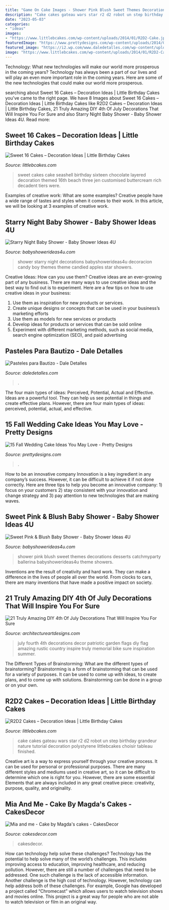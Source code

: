 ```yaml
---
title: "Game On Cake Images - Shower Pink Blush Sweet Themes Decorations Desserts Catchmyparty Ballerina Babyshowerideas4u Theme Showers"
description: "Cake cakes gateau wars star r2 d2 robot un step birthday grandeur nature tutorial decoration polystyrene littlebcakes choisir tableau finished"
date: "2023-05-03"
categories:
- "ideas"
images:
- "https://www.littlebcakes.com/wp-content/uploads/2014/01/R2D2-Cake.jpg"
featuredImage: "https://www.prettydesigns.com/wp-content/uploads/2014/09/Floral-Wedding-Cake.jpg"
featured_image: "https://i2.wp.com/www.daledetalles.com/wp-content/uploads/2016/06/pastel-para-bautizo19.jpg?resize=550%2C766"
image: "https://www.littlebcakes.com/wp-content/uploads/2014/01/R2D2-Cake.jpg"
---
```



Technology: What new technologies will make our world more prosperous in the coming years?
Technology has always been a part of our lives and will play an even more important role in the coming years. Here are some of the new technologies that could make our world more prosperous.

	

		
searching about Sweet 16 Cakes – Decoration Ideas | Little Birthday Cakes you've came to the right page. We have 8 Images about Sweet 16 Cakes – Decoration Ideas | Little Birthday Cakes like R2D2 Cakes – Decoration Ideas | Little Birthday Cakes, 21 Truly Amazing DIY 4th Of July Decorations That Will Inspire You For Sure and also Starry Night Baby Shower - Baby Shower Ideas 4U. Read more:
		
    
## Sweet 16 Cakes – Decoration Ideas | Little Birthday Cakes

<img loading=lazy src="http://www.littlebcakes.com/wp-content/uploads/2014/02/Sweet-16-Cakes-Ideas.jpg" onerror="this.onerror=null;this.src='https://tse2.mm.bing.net/th?id=OIP.Qhg5BdUPRfx7ZYJqtAjxWgHaLI&amp;pid=15.1';" alt="Sweet 16 Cakes – Decoration Ideas | Little Birthday Cakes">

_Source: littlebcakes.com_

>sweet cakes cake seashell birthday sixteen chocolate layered decoration themed 16th beach three jen customised buttercream rich decadent tiers were. 

	

Examples of creative work: What are some examples?
Creative people have a wide range of tastes and styles when it comes to their work. In this article, we will be looking at 3 examples of creative work.

    
## Starry Night Baby Shower - Baby Shower Ideas 4U

<img loading=lazy src="https://babyshowerideas4u.com/wp-content/uploads/2016/09/Starry-Night-Baby-Shower-Candied-Apples.jpg" onerror="this.onerror=null;this.src='https://tse3.mm.bing.net/th?id=OIP.d3Oqj8h7n6iIgZmco2JIUQHaJ4&amp;pid=15.1';" alt="Starry Night Baby Shower - Baby Shower Ideas 4U">

_Source: babyshowerideas4u.com_

>shower starry night decorations babyshowerideas4u decoracion candy boy themes theme candied apples star showers. 

	

Creative Ideas: How can you use them?
Creative ideas are an ever-growing part of any business. There are many ways to use creative ideas and the best way to find out is to experiment. Here are a few tips on how to use creative ideas in your business:
1. Use them as inspiration for new products or services.
2. Create unique designs or concepts that can be used in your business’s marketing efforts  
3. Use them as models for new services or products 
4. Develop ideas for products or services that can be sold online 
5. Experiment with different marketing methods, such as social media, search engine optimization (SEO), and paid advertising 

    
## Pasteles Para Bautizo - Dale Detalles

<img loading=lazy src="https://i2.wp.com/www.daledetalles.com/wp-content/uploads/2016/06/pastel-para-bautizo19.jpg?resize=550%2C766" onerror="this.onerror=null;this.src='https://tse2.mm.bing.net/th?id=OIP.6zQdZXkngN7tPuQQXBRMtgHaKU&amp;pid=15.1';" alt="Pasteles para Bautizo - Dale Detalles">

_Source: daledetalles.com_

>. 

	

The four main types of ideas: Perceived, Potential, Actual and Effective.
Ideas are a powerful tool. They can help us see potential in things and create effective plans. However, there are four main types of ideas: perceived, potential, actual, and effective.

    
## 15 Fall Wedding Cake Ideas You May Love - Pretty Designs

<img loading=lazy src="https://www.prettydesigns.com/wp-content/uploads/2014/09/Floral-Wedding-Cake.jpg" onerror="this.onerror=null;this.src='https://tse1.mm.bing.net/th?id=OIP.8IqKyKAZfJluuyp3lxQ7xgHaLD&amp;pid=15.1';" alt="15 Fall Wedding Cake Ideas You May Love - Pretty Designs">

_Source: prettydesigns.com_

>. 

	

How to be an innovative company
Innovation is a key ingredient in any company’s success. However, it can be difficult to achieve it if not done correctly. Here are three tips to help you become an innovative company: 1) focus on your customers 2) stay consistent with your innovation and change strategy and 3) pay attention to new technologies that are making waves.

    
## Sweet Pink &amp; Blush Baby Shower - Baby Shower Ideas 4U

<img loading=lazy src="https://babyshowerideas4u.com/wp-content/uploads/2016/05/Sweet-Pink-And-Blush-Baby-Shower-Desserts-600x395.jpg" onerror="this.onerror=null;this.src='https://tse3.mm.bing.net/th?id=OIP.hxtOGwfJEnXYyyW8j56jJgHaE4&amp;pid=15.1';" alt="Sweet Pink &amp; Blush Baby Shower - Baby Shower Ideas 4U">

_Source: babyshowerideas4u.com_

>shower pink blush sweet themes decorations desserts catchmyparty ballerina babyshowerideas4u theme showers. 

	

Inventions are the result of creativity and hard work. They can make a difference in the lives of people all over the world. From clocks to cars, there are many inventions that have made a positive impact on society.

    
## 21 Truly Amazing DIY 4th Of July Decorations That Will Inspire You For Sure

<img loading=lazy src="https://www.architectureartdesigns.com/wp-content/uploads/2016/06/19-15-630x1136.jpg" onerror="this.onerror=null;this.src='https://tse2.mm.bing.net/th?id=OIP.qoG60dgZX5K9RXG0ZkvYSwHaNW&amp;pid=15.1';" alt="21 Truly Amazing DIY 4th Of July Decorations That Will Inspire You For Sure">

_Source: architectureartdesigns.com_

>july fourth 4th decorations decor patriotic garden flags diy flag amazing rustic country inspire truly memorial bike sure inspiration summer. 

	

The Different Types of Brainstorming: What are the different types of brainstorming?
Brainstorming is a form of brainstorming that can be used for a variety of purposes. It can be used to come up with ideas, to create plans, and to come up with solutions. Brainstorming can be done in a group or on your own.

    
## R2D2 Cakes – Decoration Ideas | Little Birthday Cakes

<img loading=lazy src="https://www.littlebcakes.com/wp-content/uploads/2014/01/R2D2-Cake.jpg" onerror="this.onerror=null;this.src='https://tse1.mm.bing.net/th?id=OIP.5eLXqiH1rwqq4-cKggSt-AHaJ7&amp;pid=15.1';" alt="R2D2 Cakes – Decoration Ideas | Little Birthday Cakes">

_Source: littlebcakes.com_

>cake cakes gateau wars star r2 d2 robot un step birthday grandeur nature tutorial decoration polystyrene littlebcakes choisir tableau finished. 

	

Creative art is a way to express yourself through your creative process. It can be used for personal or professional purposes. There are many different styles and mediums used in creative art, so it can be difficult to determine which one is right for you. However, there are some essential Elements that are always included in any great creative piece: creativity, purpose, quality, and originality.

    
## Mia And Me - Cake By Magda&#039;s Cakes - CakesDecor

<img loading=lazy src="https://pic.cakesdecor.com/m/gva0lqsnzcuvnz8ar7e5.jpg" onerror="this.onerror=null;this.src='https://tse3.mm.bing.net/th?id=OIP.klGlD6junH_sgYVQ9Ks-IwHaLE&amp;pid=15.1';" alt="Mia and me - Cake by Magda&#039;s cakes - CakesDecor">

_Source: cakesdecor.com_

>cakesdecor. 

	

How can technology help solve these challenges?
Technology has the potential to help solve many of the world’s challenges. This includes improving access to education, improving healthcare, and reducing pollution. However, there are still a number of challenges that need to be addressed. One such challenge is the lack of accessible information. Another challenge is the high cost of technology. However, technology can help address both of these challenges. For example, Google has developed a project called “Chromecast” which allows users to watch television shows and movies online. This project is a great way for people who are not able to watch television or film in an original way.


